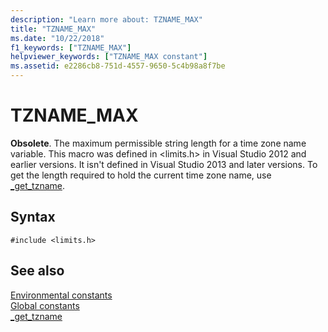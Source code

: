 ```yaml
---
description: "Learn more about: TZNAME_MAX"
title: "TZNAME_MAX"
ms.date: "10/22/2018"
f1_keywords: ["TZNAME_MAX"]
helpviewer_keywords: ["TZNAME_MAX constant"]
ms.assetid: e2286cb8-751d-4557-9650-5c4b98a8f7be
---
```

# TZNAME_MAX

**Obsolete**. The maximum permissible string length for a time zone name variable. This macro was defined in \<limits.h> in Visual Studio 2012 and earlier versions. It isn't defined in Visual Studio 2013 and later versions. To get the length required to hold the current time zone name, use [_get_tzname](./reference/get-tzname.md).

## Syntax

```
#include <limits.h>
```

## See also

[Environmental constants](./environmental-constants.md)\
[Global constants](./global-constants.md)\
[_get_tzname](./reference/get-tzname.md)
